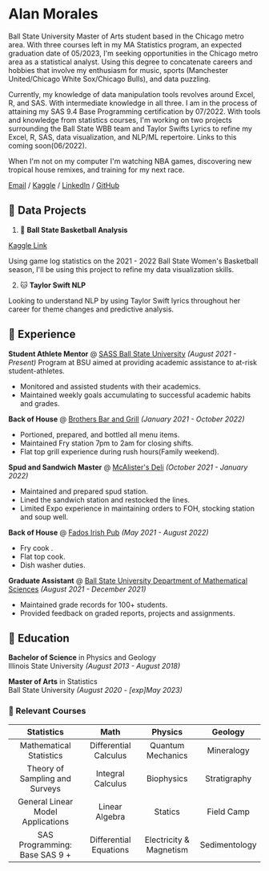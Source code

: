 
# Alan Morales


Ball State University Master of Arts student based in the Chicago metro area. With three courses left in my MA Statistics program, an expected graduation date of 05/2023, I'm seeking opportunities in the Chicago metro area as a statistical analyst. Using this degree to concatenate careers and hobbies that involve my enthusiasm for music, sports (Manchester United/Chicago White Sox/Chicago Bulls), and data puzzling. 

Currently, my knowledge of data manipulation tools revolves around Excel, R, and SAS. With intermediate knowledge in all three. I am in the process of attaining my SAS 9.4 Base Programming certification by 07/2022. With tools and knowledge from statistics courses, I'm working on two projects surrounding the Ball State WBB team and Taylor Swifts Lyrics to refine my Excel, R, SAS, data visualization, and NLP/ML repertoire. Links to this coming soon(06/2022).

When I'm not on my computer I'm watching NBA games, discovering new tropical house remixes, and training for my next race.


[Email](mailto:atsmoral13@protonmail.ch) / [Kaggle](https://www.kaggle.com/alanmorales) / [LinkedIn](www.linkedin.com/in/amorales13
) / [GitHub](https://github.com/aswift13)

## 📘 Data Projects

1. 🏀 **Ball State Basketball Analysis**

 [Kaggle Link](https://www.kaggle.com/alanmorales/bsu-wbb-21-22)

Using game log statistics on the 2021 - 2022 Ball State Women's Basketball season, I'll be using this project to refine my data visualization skills.

2. 🐱 **Taylor Swift NLP** 

Looking to understand NLP by using Taylor Swift lyrics throughout her career for theme changes and predictive analysis. 


## 💼  Experience

**Student Athlete Mentor** @ [SASS Ball State University](https://www.bsu.edu/about/administrativeoffices/sass) _(August 2021 - Present)_
Program at BSU aimed at providing academic assistance to at-risk student-athletes.

- Monitored and assisted students with their academics.
- Maintained weekly goals accumulating to successful academic habits and grades.  

**Back of House** @ [Brothers Bar and Grill](https://www.brothersbar.com/muncie) _(January 2021 - October 2022)_

- Portioned, prepared, and bottled all menu items. 
- Maintained Fry station 7pm to 2am for closing shifts. 
- Flat top grill experience during rush hours(Family weekend).  

**Spud and Sandwich Master** @ [McAlister's Deli](https://locations.mcalistersdeli.com/in/muncie/600-e-mcgalliard-rd) _(October 2021 - January 2022)_

- Maintained and prepared spud station. 
- Lined the sandwich station and restocked the lines.
- Limited Expo experience in maintaining orders to FOH, stocking station and soup well. 

**Back of House** @ [Fados Irish Pub](https://fadoirishpub.com/chicago/) _(May 2021 - August 2022)_ 

- Fry cook .
- Flat top cook.
- Dish washer duties. 

**Graduate Assistant** @ [Ball State University Department of Mathematical Sciences](https://www.bsu.edu/academics/collegesanddepartments/math) _(August 2021 - December 2021)_

- Maintained grade records for 100+ students.
- Provided feedback on graded reports, projects and assignments. 


## 🏫 Education

 **Bachelor of Science** in Physics and Geology  
 Illinois State University _(August 2013 - August 2018)_

 **Master of Arts** in Statistics  
 Ball State University _(August 2020 - [exp]May 2023)_ 

### 📝 Relevant Courses


| Statistics | Math | Physics | Geology |
| :---: | :---: |     :---:      |:---:|
|Mathematical Statistics| Differential Calculus   | Quantum Mechanics     | Mineralogy    |
|Theory of Sampling and Surveys| Integral Calculus     | Biophysics       | Stratigraphy      |
|General Linear Model Applications|  Linear Algebra   | Statics     | Field Camp    |
|SAS Programming: Base SAS 9	+| Differential Equations     | Electricity & Magnetism       | Sedimentology      |

